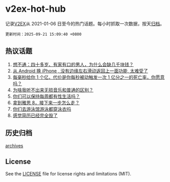 # v2ex-hot-hub

 记录[V2EX](https://www.v2ex.com/)从 2021-01-06 日至今的热门话题。每小时抓取一次数据，按天[归档](archives)。

`更新时间：2025-09-21 15:09:40 +0800`

## 热议话题

1. [想不通：四十多岁、有家有口的男人，为什么会缺几千块钱？](https://www.v2ex.com/t/1160728)
1. [从 Android 换 iPhone , 没有边缘左右滑动返回上一面功能, 太难受了](https://www.v2ex.com/t/1160803)
1. [每毫秒给你 1 个亿，代价是你每秒被动触发一次 1 亿分之一的死亡率，你愿意吗？](https://www.v2ex.com/t/1160703)
1. [为啥我听不出来无损音乐和普通的区别？](https://www.v2ex.com/t/1160737)
1. [你们可以保持每周都有性生活吗？](https://www.v2ex.com/t/1160811)
1. [拿到雅思 8，接下来一步怎么走？](https://www.v2ex.com/t/1160762)
1. [你们去游泳馆游泳都穿泳衣吗](https://www.v2ex.com/t/1160796)
1. [感觉简历已经完全毁了](https://www.v2ex.com/t/1160712)

## 历史归档

[archives](archives)

## License

See the [LICENSE](LICENSE) file for license rights and limitations (MIT).
